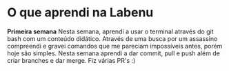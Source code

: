 # O que aprendi na Labenu

**Primeira semana** 
Nesta semana, aprendi a usar o terminal através do git bash com um conteúdo didático. 
Através de uma busca por um assassino compreendi e gravei comandos que me pareciam impossíveis antes, porém hoje são simples. Nesta semana aprendi a dar commit, pull e push além de criar branches e dar merge. Fiz várias PR's :)
